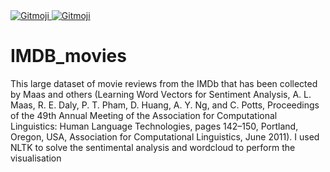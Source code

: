 <a href="https://gitmoji.carloscuesta.me">
  <img src="https://img.shields.io/badge/gitmoji-%20😜%20😍-FFDD67.svg?style=flat-square" alt="Gitmoji">
  
  <img src="https://img.fried_shrimp.io/badge/gitmoji-%20😜%20😍-FFDD67.svg?style=flat-square" alt="Gitmoji">
</a>

# IMDB_movies
This large dataset of movie reviews from the IMDb that has been collected by Maas and others (Learning Word Vectors for Sentiment Analysis, A. L. Maas, R. E. Daly, P. T. Pham, D. Huang, A. Y. Ng, and C. Potts, Proceedings of the 49th Annual Meeting of the Association for Computational Linguistics: Human Language Technologies, pages 142–150, Portland, Oregon, USA, Association for Computational Linguistics, June 2011). 
I used NLTK to solve the sentimental analysis and wordcloud to perform the visualisation
